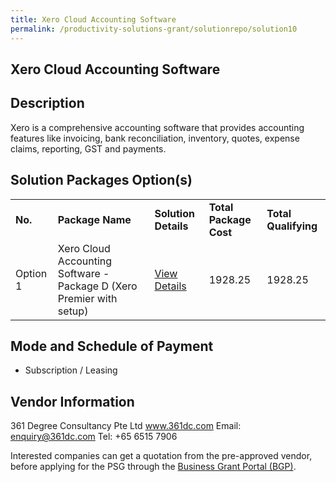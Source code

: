 ```yaml
---
title: Xero Cloud Accounting Software 
permalink: /productivity-solutions-grant/solutionrepo/solution10
---
```


## Xero Cloud Accounting Software

## Description

Xero is a comprehensive accounting software that provides accounting features like invoicing, bank reconciliation, inventory, quotes, expense claims, reporting, GST and payments.

## Solution Packages Option(s)

<table>
<tr>
<td><b>No.</b></td>
<td><b>Package Name</b></td>
<td><b>Solution Details</b></td>
<td><b>Total Package Cost</b></td>
<td><b>Total Qualifying</b></td>
</tr>
<tr>
<td>Option 1</td>
<td>Xero Cloud Accounting Software - Package D (Xero Premier with setup)</td>
<td><a href='https://www.gobusiness.gov.sg/images/psg/361_Degree_Annex_3_wef_23_April_2020_Part_4.pdf'>View Details</a></td>
<td>1928.25</td>
<td>1928.25</td>
</tr>
</table>

## Mode and Schedule of Payment

 - Subscription / Leasing

## Vendor Information

 361 Degree Consultancy Pte Ltd
www.361dc.com
Email: enquiry@361dc.com
Tel: +65 6515 7906

Interested companies can get a quotation from the pre-approved vendor, before applying for the PSG through the <a href='https://www.businessgrants.gov.sg/'>Business Grant Portal (BGP)</a>.
<script src="/jquery/resize-tables.js"></script>
